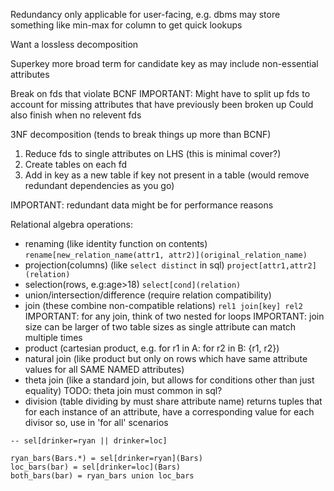 <!-- SPDX-License-Identifier: zlib-acknowledgement -->
Redundancy only applicable for user-facing, e.g. dbms may store something like min-max for column to get quick lookups

Want a lossless decomposition

Superkey more broad term for candidate key as may include non-essential attributes

Break on fds that violate BCNF
IMPORTANT: Might have to split up fds to account for missing attributes that have previously been broken up
Could also finish when no relevent fds

3NF decomposition (tends to break things up more than BCNF)
1. Reduce fds to single attributes on LHS (this is minimal cover?)
2. Create tables on each fd
3. Add in key as a new table if key not present in a table
(would remove redundant dependencies as you go)

IMPORTANT: redundant data might be for performance reasons

Relational algebra operations:
* renaming (like identity function on contents)
`rename[new_relation_name(attr1, attr2)](original_relation_name)`
* projection(columns) (like `select distinct` in sql)
`project[attr1,attr2](relation)`
* selection(rows, e.g:age>18)
`select[cond](relation)`
* union/intersection/difference (require relation compatibility)
* join (these combine non-compatible relations)
`rel1 join[key] rel2`
IMPORTANT: for any join, think of two nested for loops
IMPORTANT: join size can be larger of two table sizes as single attribute can match multiple times
* product (cartesian product, e.g. for r1 in A: for r2 in B: {r1, r2})
* natural join (like product but only on rows which have same attribute values for all SAME NAMED attributes)
* theta join (like a standard join, but allows for conditions other than just equality)
TODO: theta join must common in sql?
* division (table dividing by must share attribute name)
returns tuples that for each instance of an attribute, have a corresponding value for each divisor
so, use in 'for all' scenarios
```
-- sel[drinker=ryan || drinker=loc]

ryan_bars(Bars.*) = sel[drinker=ryan](Bars)
loc_bars(bar) = sel[drinker=loc](Bars)
both_bars(bar) = ryan_bars union loc_bars
```
